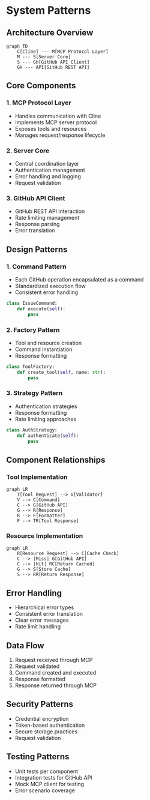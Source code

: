 # System Patterns

## Architecture Overview
```mermaid
graph TD
    C[Cline] --- M[MCP Protocol Layer]
    M --- S[Server Core]
    S --- GH[GitHub API Client]
    GH --- API[GitHub REST API]
```

## Core Components

### 1. MCP Protocol Layer
- Handles communication with Cline
- Implements MCP server protocol
- Exposes tools and resources
- Manages request/response lifecycle

### 2. Server Core
- Central coordination layer
- Authentication management
- Error handling and logging
- Request validation

### 3. GitHub API Client
- GitHub REST API interaction
- Rate limiting management
- Response parsing
- Error translation

## Design Patterns

### 1. Command Pattern
- Each GitHub operation encapsulated as a command
- Standardized execution flow
- Consistent error handling
```python
class IssueCommand:
    def execute(self):
        pass
```

### 2. Factory Pattern
- Tool and resource creation
- Command instantiation
- Response formatting
```python
class ToolFactory:
    def create_tool(self, name: str):
        pass
```

### 3. Strategy Pattern
- Authentication strategies
- Response formatting
- Rate limiting approaches
```python
class AuthStrategy:
    def authenticate(self):
        pass
```

## Component Relationships

### Tool Implementation
```mermaid
graph LR
    T[Tool Request] --> V[Validator]
    V --> C[Command]
    C --> G[GitHub API]
    G --> R[Response]
    R --> F[Formatter]
    F --> TR[Tool Response]
```

### Resource Implementation
```mermaid
graph LR
    R[Resource Request] --> C[Cache Check]
    C --> |Miss| G[GitHub API]
    C --> |Hit| RC[Return Cached]
    G --> S[Store Cache]
    S --> RR[Return Response]
```

## Error Handling
- Hierarchical error types
- Consistent error translation
- Clear error messages
- Rate limit handling

## Data Flow
1. Request received through MCP
2. Request validated
3. Command created and executed
4. Response formatted
5. Response returned through MCP

## Security Patterns
- Credential encryption
- Token-based authentication
- Secure storage practices
- Request validation

## Testing Patterns
- Unit tests per component
- Integration tests for GitHub API
- Mock MCP client for testing
- Error scenario coverage
